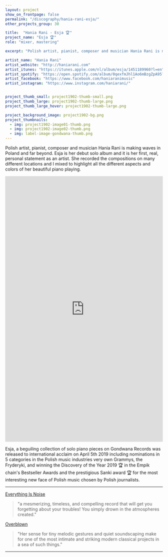 ```yaml
---
layout: project
show_on_frontpage: false
permalink: "/discography/hania-rani-esja/"
other_projects_group: 30

title:  "Hania Rani - Esja 🏆"
project_name: "Esja 🏆"
role: "mixer, mastering"

excerpt: "Polish artist, pianist, composer and musician Hania Rani is making waves in Poland and far beyond. Esja is her debut solo album and it is her first, real, personal statement as an artist. She recorded the compositions on many different locations and I mixed to highlight all the different aspects and colors of her beautiful piano playing."

artist_name: "Hania Rani"
artist_website: "http://haniarani.com"
artist_itunes: "https://itunes.apple.com/nl/album/esja/1451189960?l=en"
artist_spotify: "https://open.spotify.com/album/0qexfmJhl1Ao6mBzgZpA95?si=QSo0dQwwSTiN-hcwPy2dGA"
artist_facebook: "https://www.facebook.com/haniaranimusic"
artist_instagram: "https://www.instagram.com/haniarani/"


project_thumb_small: project1902-thumb-small.png
project_thumb_large: project1902-thumb-large.png
project_thumb_large_hover: project1902-thumb-large.png

project_background_image: project1902-bg.png
project_thumbnails:
  - img: project1902-image01-thumb.png
  - img: project1902-image02-thumb.png
  - img: label-image-gondwana-thumb.png
---
```


Polish artist, pianist, composer and musician Hania Rani is making waves in Poland and far beyond. Esja is her debut solo album and it is her first, real, personal statement as an artist. She recorded the compositions on many different locations and I mixed to highlight all the different aspects and colors of her beautiful piano playing.


<iframe style="border: 0; width: 100%; height: 850px;" src="https://bandcamp.com/EmbeddedPlayer/album=108272298/size=large/bgcol=ffffff/linkcol=0687f5/transparent=true/" seamless><a href="https://haniarani.bandcamp.com/album/esja">Esja by Hania Rani</a></iframe>


Esja, a beguiling collection of solo piano pieces on Gondwana Records was released to international acclaim on April 5th 2019 including nominations in 5 categories in the Polish music industries very own Grammys, the Fryderyki, and winning the Discovery of the Year 2019 🏆 in the Empik chain's Bestseller Awards and the prestigious Sanki award 🏆 for the most interesting new face of Polish music chosen by Polish journalists.

---

[Everything Is Noise](https://everythingisnoise.net/reviews/hania-rani-esja/)
>"a mesmerizing, timeless, and compelling record that will get you forgetting about your troubles! You simply drown in the atmospheres created."

[Overblown](https://overblown.co.uk/top-10-ambient-albums-so-far)
>"Her sense for tiny melodic gestures and quiet soundscaping make for one of the most intimate and striking modern classical projects in a sea of such things."

---
